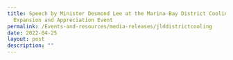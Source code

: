```yaml
---
title: Speech by Minister Desmond Lee at the Marina Bay District Cooling
  Expansion and Appreciation Event
permalink: /Events-and-resources/media-releases/jlddistrictcooling
date: 2022-04-25
layout: post
description: ""
---
```

